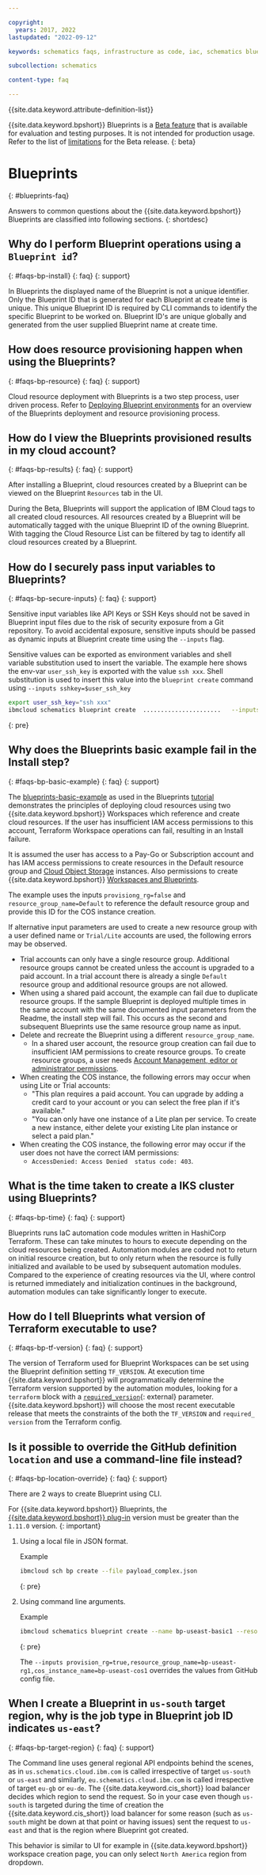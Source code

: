 ```yaml
---

copyright:
  years: 2017, 2022
lastupdated: "2022-09-12"

keywords: schematics faqs, infrastructure as code, iac, schematics blueprints faq, blueprints faq, 

subcollection: schematics

content-type: faq

---
```


{{site.data.keyword.attribute-definition-list}}

{{site.data.keyword.bpshort}} Blueprints is a [Beta feature](/docs/schematics?topic=schematics-bp-beta-limitations) that is available for evaluation and testing purposes. It is not intended for production usage. Refer to the list of [limitations](/docs/schematics?topic=schematics-bp-beta-limitations) for the Beta release.
{: beta}

# Blueprints
{: #blueprints-faq}

Answers to common questions about the {{site.data.keyword.bpshort}} Blueprints are classified into following sections.
{: shortdesc}

## Why do I perform Blueprint operations using a `Blueprint id`?
{: #faqs-bp-install}
{: faq}
{: support}

In Blueprints the displayed name of the Blueprint is not a unique identifier. Only the Blueprint ID that is generated for each Blueprint at create time is unique. This unique Blueprint ID is required by CLI commands to identify the specific Blueprint to be worked on. Blueprint ID's are unique globally and generated from the user supplied Blueprint name at create time.  

## How does resource provisioning happen when using the Blueprints?
{: #faqs-bp-resource}
{: faq}
{: support}

Cloud resource deployment with Blueprints is a two step process, user driven process. Refer to [Deploying Blueprint environments](/docs/schematics?topic=workingwithblueprints#deploy-blueprints) for an overview of the Blueprints deployment and resource provisioning process.  

## How do I view the Blueprints provisioned results in my cloud account?
{: #faqs-bp-results}
{: faq}
{: support}

After installing a Blueprint, cloud resources created by a Blueprint can be viewed on the Blueprint `Resources` tab in the UI.  

During the Beta, Blueprints will support the application of IBM Cloud tags to all created cloud resources. All resources created by a Blueprint will be automatically tagged with the unique Blueprint ID of the owning Blueprint. With tagging the Cloud Resource List can be filtered by tag to identify all cloud resources created by a Blueprint. 

## How do I securely pass input variables to Blueprints?
{: #faqs-bp-secure-inputs}
{: faq}
{: support}

Sensitive input variables like API Keys or SSH Keys should not be saved in Blueprint input files due to the risk of security exposure from a Git repository. To avoid accidental exposure, sensitive inputs should be passed as dynamic inputs at Blueprint create time using the `--inputs` flag. 

Sensitive values can be exported as environment variables and shell variable substitution used to insert the variable. The example here shows the env-var `user_ssh_key` is exported with the value `ssh xxx`. Shell substitution is used to insert this value into the `blueprint create` command using `--inputs sshkey=$user_ssh_key`

```sh
export user_ssh_key="ssh xxx"
ibmcloud schematics blueprint create  ......................   --inputs sshkey=$user_ssh_key
```
{: pre}

## Why does the Blueprints basic example fail in the Install step?
{: #faqs-bp-basic-example}
{: faq}
{: support}

The [blueprints-basic-example](/docs/schematics?topic=schematics-deploy-schematics-blueprint-cli) as used in the Blueprints [tutorial](/docs/schematics?topic=schematics-deploy-schematics-blueprint-cli) demonstrates the principles of deploying cloud resources using two {{site.data.keyword.bpshort}} Workspaces which reference and create cloud resources. If the user has insufficient IAM access permissions to this account, Terraform Workspace operations can fail, resulting in an Install failure.   

It is assumed the user has access to a Pay-Go or Subscription account and has IAM access permissions to create resources in the Default resource group and [Cloud Object Storage](/docs/cloud-object-storage?topic=cloud-object-storage-iam) instances. Also permissions to create {{site.data.keyword.bpshort}} [Workspaces and Blueprints](/docs/schematics?topic=schematics-access). 

The example uses the inputs `provisiong_rg=false` and `resource_group_name=Default` to reference the default resource group and provide this ID for the COS instance creation. 

If alternative input parameters are used to create a new resource group with a user defined name or `Trial/Lite` accounts are used, the following errors may be observed. 

- Trial accounts can only have a single resource group. Additional resource groups cannot be created unless the account is upgraded to a paid account. In a trial account there is already a single `Default` resource group and additional resource groups are not allowed.
- When using a shared paid account, the example can fail due to duplicate resource groups. If the sample Blueprint is deployed multiple times in the same account with the same documented input parameters from the Readme, the install step will fail. This occurs as the second and subsequent Blueprints use the same resource group name as input. 
- Delete and recreate the Blueprint using a different `resource_group_name`.
    - In a shared user account, the resource group creation can fail due to insufficient IAM permissions to create resource groups. To create resource groups, a user needs [Account Management, editor or administrator permissions](/docs/account?topic=account-account-services#account-management-actions-roles). 
- When creating the COS instance, the following errors may occur when using Lite or Trial accounts:
    - "This plan requires a paid account. You can upgrade by adding a credit card to your account or you can select the free plan if it's available."
    - "You can only have one instance of a Lite plan per service. To create a new instance, either delete your existing Lite plan instance or select a paid plan."
- When creating the COS instance, the following error may occur if the user does not have the correct IAM permissions: 
    - `AccessDenied: Access Denied 	status code: 403`.


## What is the time taken to create a IKS cluster using Blueprints?
{: #faqs-bp-time}
{: faq}
{: support}

Blueprints runs IaC automation code modules written in HashiCorp Terraform. These can take minutes to hours to execute depending on the cloud resources being created. Automation modules are coded not to return on initial resource creation, but to only return when the resource is fully initialized and available to be used by subsequent automation modules. Compared to the experience of creating resources via the UI, where control is returned immediately and initialization continues in the background, automation modules can take significantly longer to execute. 

## How do I tell Blueprints what version of Terraform executable to use?
{: #faqs-bp-tf-version}
{: faq}
{: support}

The version of Terraform used for Blueprint Workspaces can be set using the Blueprint definition setting `TF_VERSION`. At execution time {{site.data.keyword.bpshort}} will programmatically determine the Terraform version supported by the automation modules, looking for a `terraform` block with a [`required_version`](https://www.terraform.io/language/settings#specifying-a-required-terraform-version){: external} parameter. {{site.data.keyword.bpshort}} will choose the most recent executable release that meets the constraints of the both the `TF_VERSION` and `required_ version` from the Terraform config.

## Is it possible to override the GitHub definition `location` and use a command-line file instead?
{: #faqs-bp-location-override}
{: faq}
{: support}

There are 2 ways to create Blueprint using CLI.

For {{site.data.keyword.bpshort}} Blueprints, the [{{site.data.keyword.bpshort}} plug-in](/docs/schematics?topic=schematics-setup-cli#install-schematics-plugin) version must be greater than the `1.11.0` version.
{: important}

1. Using a local file in JSON format.
   
   Example

   ```sh
   ibmcloud sch bp create --file payload_complex.json
   ```
   {: pre}

2. Using command line arguments.
   
   Example

   ```sh
   ibmcloud schematics blueprint create --name bp-useast-basic1 --resource-group Default --bp-git-url https://github.com/Cloud-Schematics/blueprint-basic-example --bp-git-file basic-blueprint.yaml --bp-git-branch main --input-git-url https://github.com/Cloud-Schematics/blueprint-basic-example --input-git-file basic-input.yaml --input-git-branch main --inputs provision_rg=true,resource_group_name=bp-useast-rg1,cos_instance_name=bp-useast-cos1
   ```
   {: pre}



   The `--inputs provision_rg=true,resource_group_name=bp-useast-rg1,cos_instance_name=bp-useast-cos1` overrides the values from GitHub config file.

## When I create a Blueprint in `us-south` target region, why is the job type in Blueprint job ID indicates `us-east`?
{: #faqs-bp-target-region}
{: faq}
{: support}

The Command line uses general regional API endpoints behind the scenes, as in `us.schematics.cloud.ibm.com` is called irrespective of target `us-south` or `us-east` and similarly, `eu.schematics.cloud.ibm.com` is called irrespective of target `eu-gb` or `eu-de`. The {{site.data.keyword.cis_short}} load balancer decides which region to send the request. So in your case even though `us-south` is targeted during the time of creation the {{site.data.keyword.cis_short}} load balancer for some reason (such as `us-south` might be down at that point or having issues) sent the request to `us-east` and that is the region where Blueprint got created.

This behavior is similar to UI for example in {{site.data.keyword.bpshort}} workspace creation page, you can only select `North America` region from dropdown.
